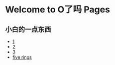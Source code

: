 
# Welcome to O了吗 Pages
## 小白的一点东西
* [1](http://oleolema.github.io/1/)
* [2](http://oleolema.github.io/yueyang/)
* [3](http://oleolema.github.io/3/)
* [five rings](http://oleolema.github.io/fiveRings/)


